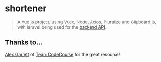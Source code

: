 # shortener

> A Vue.js project, using Vuex, Node, Axios, Pluralize and Clipboard.js, with laravel being used for the [backend API](https://github.com/lyndonwatkins/shortener-backend).

## Thanks to...

[Alex Garrett](https://twitter.com/alexjgarrett) of [Team CodeCourse](https://www.codecourse.com/) for the great resource!
